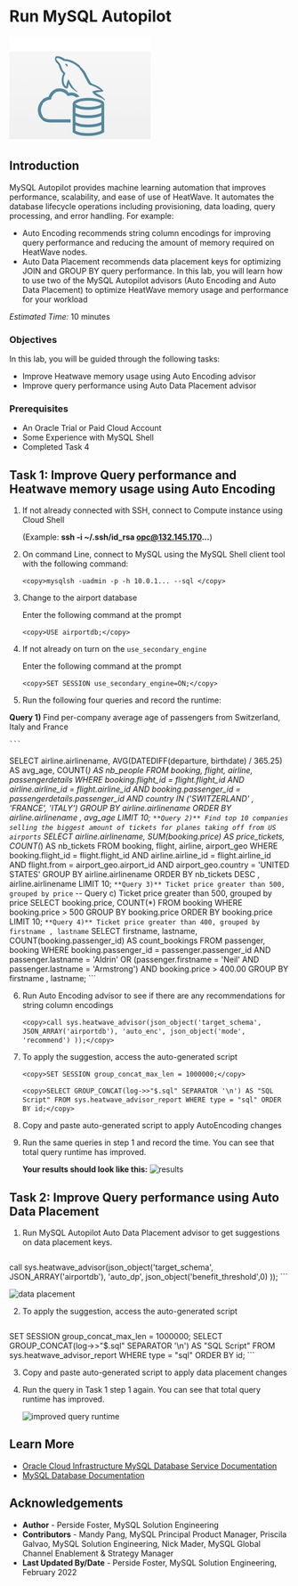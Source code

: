 # Run MySQL Autopilot

![mysql heatwave](./images/mysql-heatwave-logo.jpg "mysql heatwave")


## Introduction

MySQL Autopilot provides machine learning automation that improves performance, scalability, and ease of use of HeatWave. It automates the database lifecycle operations including provisioning, data loading, query processing, and error handling. For example:
- Auto Encoding recommends string column encodings for improving query performance and reducing the amount of memory required on HeatWave nodes.
- Auto Data Placement recommends data placement keys for optimizing JOIN and GROUP BY query performance.
In this lab, you will learn how to use two of the MySQL Autopilot advisors (Auto Encoding and Auto Data Placement) to optimize HeatWave memory usage and performance for your workload

_Estimated Time:_ 10 minutes

[//]:   [](youtube:aC2R0qI1Dx8)

### Objectives

In this lab, you will be guided through the following tasks:

- Improve Heatwave memory usage using Auto Encoding advisor
- Improve query performance using Auto Data Placement advisor

### Prerequisites

- An Oracle Trial or Paid Cloud Account
- Some Experience with MySQL Shell
- Completed Task 4

## Task 1: Improve Query performance and Heatwave memory usage using Auto Encoding

1. If not already connected with SSH, connect to Compute instance using Cloud Shell

    (Example: **ssh -i ~/.ssh/id_rsa opc@132.145.170...**)

2. On command Line, connect to MySQL using the MySQL Shell client tool with the following command:

    ```
    <copy>mysqlsh -uadmin -p -h 10.0.1... --sql </copy>
    ```
3.	Change to the airport database   

    Enter the following command at the prompt
    ```
    <copy>USE airportdb;</copy>
    ```

4. If not already on turn on  the `use_secondary_engine`

    Enter the following command at the prompt
     ```
    <copy>SET SESSION use_secondary_engine=ON;</copy>
    ```

5.	Run the following four queries and record the runtime:

 **Query 1)** Find per-company average age of passengers from Switzerland, Italy and France

    ```
<copy>SELECT
    airline.airlinename,
    AVG(DATEDIFF(departure, birthdate) / 365.25) AS avg_age,
    COUNT(*) AS nb_people
FROM
    booking,
    flight,
    airline,
    passengerdetails
WHERE
    booking.flight_id = flight.flight_id
        AND airline.airline_id = flight.airline_id
        AND booking.passenger_id = passengerdetails.passenger_id
        AND country IN ('SWITZERLAND' , 'FRANCE', 'ITALY')
GROUP BY airline.airlinename
ORDER BY airline.airlinename , avg_age
LIMIT 10;
</copy>
    ```
**Query 2)** Find top 10 companies selling the biggest amount of tickets for planes taking off from US airports
    ```
<copy>SELECT
    airline.airlinename,
    SUM(booking.price) AS price_tickets,
    COUNT(*) AS nb_tickets
FROM
    booking,
    flight,
    airline,
    airport_geo
WHERE
    booking.flight_id = flight.flight_id
        AND airline.airline_id = flight.airline_id
        AND flight.from = airport_geo.airport_id
        AND airport_geo.country = 'UNITED STATES'
GROUP BY airline.airlinename
ORDER BY nb_tickets DESC , airline.airlinename
LIMIT 10;
</copy>
    ```
**Query 3)** Ticket price greater than 500, grouped by price
    ```
    <copy> -- Query c) Ticket price greater than 500, grouped by price
SELECT
    booking.price, COUNT(*)
FROM
    booking
WHERE
    booking.price > 500
GROUP BY booking.price
ORDER BY booking.price
LIMIT 10; </copy>
    ```
**Query 4)** Ticket price greater than 400, grouped by firstname , lastname
    ```
<copy>SELECT
    firstname,
    lastname,
    COUNT(booking.passenger_id) AS count_bookings
FROM
    passenger,
    booking
WHERE
    booking.passenger_id = passenger.passenger_id
        AND passenger.lastname = 'Aldrin'
        OR (passenger.firstname = 'Neil'
        AND passenger.lastname = 'Armstrong')
        AND booking.price > 400.00
GROUP BY firstname , lastname;
</copy>
    ```

6. Run Auto Encoding advisor to see if there are any recommendations for string column encodings

    ```
    <copy>call sys.heatwave_advisor(json_object('target_schema', JSON_ARRAY('airportdb'), 'auto_enc', json_object('mode', 'recommend') ));</copy>
    ```
7.	To apply the suggestion, access the auto-generated script

    ```
    <copy>SET SESSION group_concat_max_len = 1000000;</copy>
    ```
    ```
    <copy>SELECT GROUP_CONCAT(log->>"$.sql" SEPARATOR '\n') AS "SQL Script" FROM sys.heatwave_advisor_report WHERE type = "sql" ORDER BY id;</copy>
    ```
8.	Copy and paste auto-generated script to apply AutoEncoding changes
9.	Run the same queries in step 1 and record the time. You can see that total query runtime has improved.

    **Your results should look like this:**
    ![results](./images/pilot01.png "results ")

## Task 2: Improve Query performance using Auto Data Placement

1. Run MySQL Autopilot Auto Data Placement advisor to get suggestions on data placement keys.

    ```
<copy>call sys.heatwave_advisor(json_object('target_schema', JSON_ARRAY('airportdb'), 'auto_dp', json_object('benefit_threshold',0) ));</copy>
    ```

![data placement](./images/pilot02.png "data placement")
    

2. To apply the suggestion, access the auto-generated script

    ```
<copy>SET SESSION group_concat_max_len = 1000000;
SELECT GROUP_CONCAT(log->>"$.sql" SEPARATOR '\n') AS "SQL Script" FROM sys.heatwave_advisor_report WHERE type = "sql" ORDER BY id;
</copy>
    ```

3. Copy and paste auto-generated script to apply data placement changes

4.	Run the query in Task 1 step 1 again. You can see that total query runtime has improved.

    ![improved query runtime](./images/pilot03.png "improved query runtime  ")

## Learn More

* [Oracle Cloud Infrastructure MySQL Database Service Documentation ](https://docs.cloud.oracle.com/en-us/iaas/MySQL-database)
* [MySQL Database Documentation](https://www.MySQL.com)

## Acknowledgements

* **Author** - Perside Foster, MySQL Solution Engineering
* **Contributors** - Mandy Pang, MySQL Principal Product Manager,  Priscila Galvao, MySQL Solution Engineering, Nick Mader, MySQL Global Channel Enablement & Strategy Manager
* **Last Updated By/Date** - Perside Foster, MySQL Solution Engineering, February 2022
